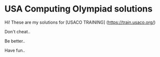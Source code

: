 # USA Computing Olympiad solutions

Hi! These are my solutions for [USACO TRAINING] (https://train.usaco.org/)

Don't cheat..

Be better..

Have fun..